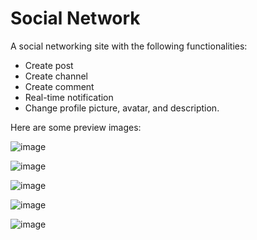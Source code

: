 # Social Network
A social networking site with the following functionalities:
  - Create post
  - Create channel
  - Create comment
  - Real-time notification
  - Change profile picture, avatar, and description.

Here are some preview images: 

![image](https://user-images.githubusercontent.com/53483710/145805661-8d262317-b2b3-495d-8a6e-c98cc03bdcbd.png)

![image](https://user-images.githubusercontent.com/53483710/145805776-2326fbd8-3b77-481c-9923-6d2e0c951149.png)

![image](https://user-images.githubusercontent.com/53483710/145805837-5d5282fb-92dc-476b-83d1-93ddc9999aba.png)

![image](https://user-images.githubusercontent.com/53483710/145805900-b3f23d41-3e33-4e05-8f4c-f96ec0cd54ca.png)

![image](https://user-images.githubusercontent.com/53483710/145806102-33e04d38-1e75-4e87-9b03-909001993c43.png)

